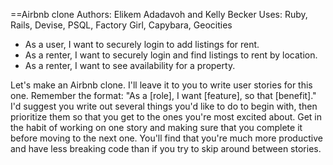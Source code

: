 ==Airbnb clone
Authors: Elikem Adadavoh and Kelly Becker
Uses:  Ruby, Rails, Devise, PSQL, Factory Girl, Capybara, Geocities

* As a user, I want to securely login to add listings for rent.
* As a renter, I want to securely login and find listings to rent by location.
* As a renter, I want to see availability for a property.

Let's make an Airbnb clone. I'll leave it to you to write user stories for this one. Remember the format: "As a [role], I want [feature], so that [benefit]." I'd suggest you write out several things you'd like to do to begin with, then prioritize them so that you get to the ones you're most excited about. Get in the habit of working on one story and making sure that you complete it before moving to the next one. You'll find that you're much more productive and have less breaking code than if you try to skip around between stories.
